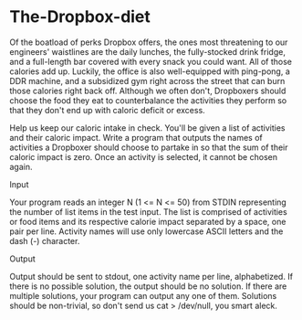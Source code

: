 The-Dropbox-diet
================

Of the boatload of perks Dropbox offers, the ones most threatening to our engineers' waistlines are the daily lunches, the fully-stocked drink fridge, and a full-length bar covered with every snack you could want. All of those calories add up. Luckily, the office is also well-equipped with ping-pong, a DDR machine, and a subsidized gym right across the street that can burn those calories right back off. Although we often don't, Dropboxers should choose the food they eat to counterbalance the activities they perform so that they don't end up with caloric deficit or excess.

Help us keep our caloric intake in check. You'll be given a list of activities and their caloric impact. Write a program that outputs the names of activities a Dropboxer should choose to partake in so that the sum of their caloric impact is zero. Once an activity is selected, it cannot be chosen again.

Input

Your program reads an integer N (1 <= N <= 50) from STDIN representing the number of list items in the test input. The list is comprised of activities or food items and its respective calorie impact separated by a space, one pair per line. Activity names will use only lowercase ASCII letters and the dash (-) character.

Output

Output should be sent to stdout, one activity name per line, alphabetized. If there is no possible solution, the output should be no solution. If there are multiple solutions, your program can output any one of them. Solutions should be non-trivial, so don't send us cat > /dev/null, you smart aleck.